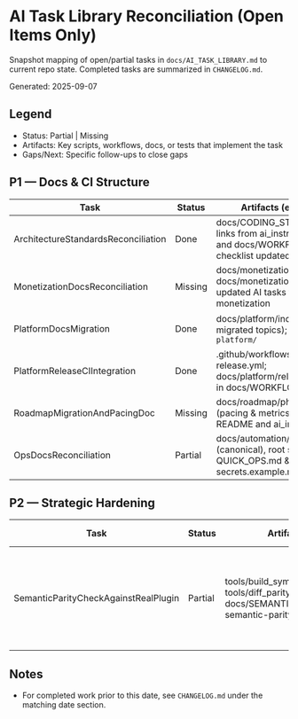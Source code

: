 # AI Task Library Reconciliation (Open Items Only)

Snapshot mapping of open/partial tasks in `docs/AI_TASK_LIBRARY.md` to current repo state. Completed tasks are summarized in `CHANGELOG.md`.

Generated: 2025-09-07

## Legend

-    Status: Partial | Missing
-    Artifacts: Key scripts, workflows, docs, or tests that implement the task
-    Gaps/Next: Specific follow-ups to close gaps

## P1 — Docs & CI Structure

| Task                                | Status  | Artifacts (expected)                                                                             | Gaps / Next                                                                |
| ----------------------------------- | ------- | ------------------------------------------------------------------------------------------------ | -------------------------------------------------------------------------- |
| ArchitectureStandardsReconciliation | Done    | docs/CODING_STANDARDS.md; links from ai_instructions.md and docs/WORKFLOWS.md; checklist updated | Evaluation checklist referenced in `docs/AI_TASK_CHECKLIST.md`             |
| MonetizationDocsReconciliation      | Missing | docs/monetization/overview.md; docs/monetization/testing.md; updated AI tasks for monetization   | Identify gaps from `monetization/monetization.md`; add concrete follow-ups |
| PlatformDocsMigration               | Done    | docs/platform/index.md (+ migrated topics); stubs under `platform/`                              | Verify cross-links in README/ai_instructions (minor follow-up)             |
| PlatformReleaseCIIntegration        | Done    | .github/workflows/platform-release.yml; docs/platform/release.md; entry in docs/WORKFLOWS.md     | Future: refine tracks, signing, lanes                                      |
| RoadmapMigrationAndPacingDoc        | Missing | docs/roadmap/phase-1.md (pacing & metrics); links from README and ai_instructions                | Migrate `roadmap/phase-1.md`; add goals, metrics, and references           |
| OpsDocsReconciliation               | Partial | docs/automation/index.md (canonical), root stubs for QUICK_OPS.md & secrets.example.md           | Mirror secret names (done); align README/ai_instructions links (follow-up) |

## P2 — Strategic Hardening

| Task                                 | Status  | Artifacts                                                                                                 | Gaps / Next                                                                 |
| ------------------------------------ | ------- | --------------------------------------------------------------------------------------------------------- | --------------------------------------------------------------------------- |
| SemanticParityCheckAgainstRealPlugin | Partial | tools/build_symbol_map.dart; tools/diff_parity_vs_real.dart; docs/SEMANTIC_PARITY.md; semantic-parity.yml | Consider gating on presence of real plugin; publish artifacts on PR trigger |

## Notes

-    For completed work prior to this date, see `CHANGELOG.md` under the matching date section.
